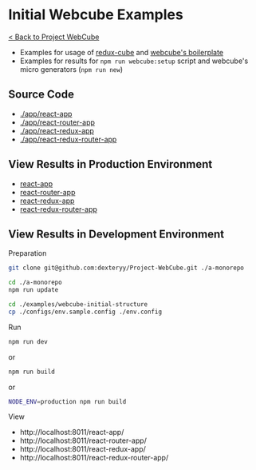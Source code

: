 
# Initial Webcube Examples

[< Back to Project WebCube](https://github.com/dexteryy/Project-WebCube/)

* Examples for usage of [redux-cube](https://github.com/dexteryy/Project-WebCube/tree/master/packages/redux-cube) and [webcube's boilerplate](https://github.com/dexteryy/Project-WebCube/tree/master/packages/webcube/boilerplate)
* Examples for results for `npm run webcube:setup` script and webcube's micro generators (`npm run new`)

## Source Code

* [./app/react-app](./app/react-app)
* [./app/react-router-app](./app/react-router-app)
* [./app/react-redux-app](./app/react-redux-app)
* [./app/react-redux-router-app](./app/react-redux-router-app)

## View Results in Production Environment

* [react-app](https://app.cubemage.cn/react-app/index.html)
* [react-router-app](https://app.cubemage.cn/react-router-app/index.html)
* [react-redux-app](https://app.cubemage.cn/react-redux-app/index.html)
* [react-redux-router-app](https://app.cubemage.cn/react-redux-router-app/index.html)

## View Results in Development Environment

Preparation

```bash
git clone git@github.com:dexteryy/Project-WebCube.git ./a-monorepo
```

```bash
cd ./a-monorepo
npm run update
```

```bash
cd ./examples/webcube-initial-structure
cp ./configs/env.sample.config ./env.config
```

Run

```bash
npm run dev
```

or

```bash
npm run build
```

or

```bash
NODE_ENV=production npm run build
```

View

* http://localhost:8011/react-app/
* http://localhost:8011/react-router-app/
* http://localhost:8011/react-redux-app/
* http://localhost:8011/react-redux-router-app/
